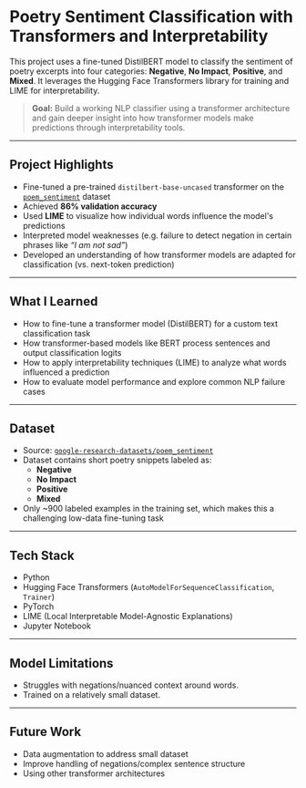 # Poetry Sentiment Classification with Transformers and Interpretability

This project uses a fine-tuned DistilBERT model to classify the sentiment of poetry excerpts into four categories: **Negative**, **No Impact**, **Positive**, and **Mixed**. It leverages the Hugging Face Transformers library for training and LIME for interpretability.

> **Goal:** Build a working NLP classifier using a transformer architecture and gain deeper insight into how transformer models make predictions through interpretability tools.

---

## Project Highlights

-  Fine-tuned a pre-trained `distilbert-base-uncased` transformer on the [`poem_sentiment`](https://huggingface.co/datasets/google-research-datasets/poem_sentiment) dataset
-  Achieved **86% validation accuracy**
-  Used **LIME** to visualize how individual words influence the model's predictions
-  Interpreted model weaknesses (e.g. failure to detect negation in certain phrases like _“I am not sad”_)
-  Developed an understanding of how transformer models are adapted for classification (vs. next-token prediction)

---

## What I Learned

- How to fine-tune a transformer model (DistilBERT) for a custom text classification task
- How transformer-based models like BERT process sentences and output classification logits
- How to apply interpretability techniques (LIME) to analyze what words influenced a prediction
- How to evaluate model performance and explore common NLP failure cases

---

## Dataset

- Source: [`google-research-datasets/poem_sentiment`](https://huggingface.co/datasets/google-research-datasets/poem_sentiment)
- Dataset contains short poetry snippets labeled as:
  - **Negative**
  - **No Impact**
  - **Positive**
  - **Mixed**
- Only ~900 labeled examples in the training set, which makes this a challenging low-data fine-tuning task

---

## Tech Stack

- Python
- Hugging Face Transformers (`AutoModelForSequenceClassification`, `Trainer`)
- PyTorch
- LIME (Local Interpretable Model-Agnostic Explanations)
- Jupyter Notebook

---

## Model Limitations

- Struggles with negations/nuanced context around words.
- Trained on a relatively small dataset.

---

## Future Work

- Data augmentation to address small dataset
- Improve handling of negations/complex sentence structure
- Using other transformer architectures



